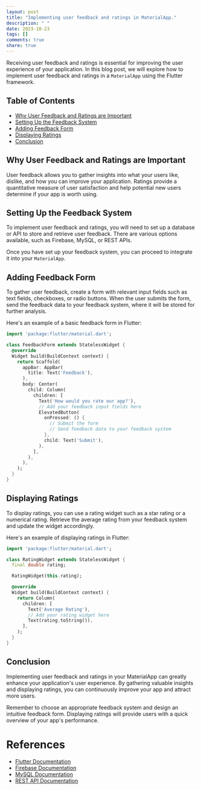 ```yaml
---
layout: post
title: "Implementing user feedback and ratings in MaterialApp."
description: " "
date: 2023-10-23
tags: []
comments: true
share: true
---
```


Receiving user feedback and ratings is essential for improving the user experience of your application. In this blog post, we will explore how to implement user feedback and ratings in a `MaterialApp` using the Flutter framework.

## Table of Contents

- [Why User Feedback and Ratings are Important](#why-user-feedback-and-ratings-are-important)
- [Setting Up the Feedback System](#setting-up-the-feedback-system)
- [Adding Feedback Form](#adding-feedback-form)
- [Displaying Ratings](#displaying-ratings)
- [Conclusion](#conclusion)

## Why User Feedback and Ratings are Important

User feedback allows you to gather insights into what your users like, dislike, and how you can improve your application. Ratings provide a quantitative measure of user satisfaction and help potential new users determine if your app is worth using.

## Setting Up the Feedback System

To implement user feedback and ratings, you will need to set up a database or API to store and retrieve user feedback. There are various options available, such as Firebase, MySQL, or REST APIs.

Once you have set up your feedback system, you can proceed to integrate it into your `MaterialApp`.

## Adding Feedback Form

To gather user feedback, create a form with relevant input fields such as text fields, checkboxes, or radio buttons. When the user submits the form, send the feedback data to your feedback system, where it will be stored for further analysis.

Here's an example of a basic feedback form in Flutter:

```dart
import 'package:flutter/material.dart';

class FeedbackForm extends StatelessWidget {
  @override
  Widget build(BuildContext context) {
    return Scaffold(
      appBar: AppBar(
        title: Text('Feedback'),
      ),
      body: Center(
        child: Column(
          children: [
            Text('How would you rate our app?'),
            // Add your feedback input fields here
            ElevatedButton(
              onPressed: () {
                // Submit the form
                // Send feedback data to your feedback system
              },
              child: Text('Submit'),
            ),
          ],
        ),
      ),
    );
  }
}
```

## Displaying Ratings

To display ratings, you can use a rating widget such as a star rating or a numerical rating. Retrieve the average rating from your feedback system and update the widget accordingly.

Here's an example of displaying ratings in Flutter:

```dart
import 'package:flutter/material.dart';

class RatingWidget extends StatelessWidget {
  final double rating;

  RatingWidget(this.rating);

  @override
  Widget build(BuildContext context) {
    return Column(
      children: [
        Text('Average Rating'),
        // Add your rating widget here
        Text(rating.toString()),
      ],
    );
  }
}
```

## Conclusion

Implementing user feedback and ratings in your MaterialApp can greatly enhance your application's user experience. By gathering valuable insights and displaying ratings, you can continuously improve your app and attract more users.

Remember to choose an appropriate feedback system and design an intuitive feedback form. Displaying ratings will provide users with a quick overview of your app's performance.

# References
- [Flutter Documentation](https://flutter.dev/docs)
- [Firebase Documentation](https://firebase.google.com/docs)
- [MySQL Documentation](https://dev.mysql.com/doc/)
- [REST API Documentation](https://restfulapi.net/)